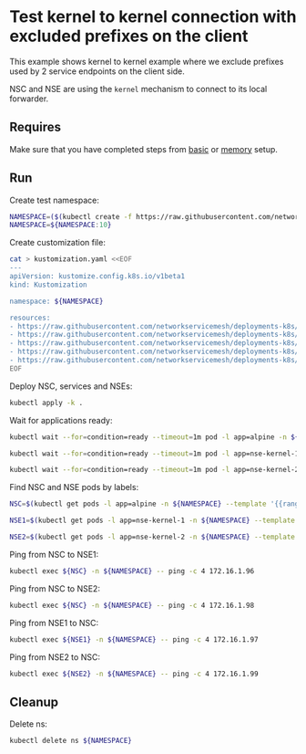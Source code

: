 # Test kernel to kernel connection with excluded prefixes on the client

This example shows kernel to kernel example where we exclude prefixes used by 2 service endpoints on the client side. 

NSC and NSE are using the `kernel` mechanism to connect to its local forwarder.

## Requires

Make sure that you have completed steps from [basic](../../basic) or [memory](../../memory) setup.

## Run

Create test namespace:
```bash
NAMESPACE=($(kubectl create -f https://raw.githubusercontent.com/networkservicemesh/deployments-k8s/5f1573cbd5c83a66e4bdb4bd323377c57b62a6f2/examples/use-cases/namespace.yaml)[0])
NAMESPACE=${NAMESPACE:10}
```

Create customization file:
```bash
cat > kustomization.yaml <<EOF
---
apiVersion: kustomize.config.k8s.io/v1beta1
kind: Kustomization

namespace: ${NAMESPACE}

resources:
- https://raw.githubusercontent.com/networkservicemesh/deployments-k8s/5f1573cbd5c83a66e4bdb4bd323377c57b62a6f2/examples/features/exclude-prefixes-client/test-client.yaml
- https://raw.githubusercontent.com/networkservicemesh/deployments-k8s/5f1573cbd5c83a66e4bdb4bd323377c57b62a6f2/examples/features/exclude-prefixes-client/nsm-service-1.yaml
- https://raw.githubusercontent.com/networkservicemesh/deployments-k8s/5f1573cbd5c83a66e4bdb4bd323377c57b62a6f2/examples/features/exclude-prefixes-client/nsm-service-2.yaml
- https://raw.githubusercontent.com/networkservicemesh/deployments-k8s/5f1573cbd5c83a66e4bdb4bd323377c57b62a6f2/examples/features/exclude-prefixes-client/nse-kernel-1.yaml
- https://raw.githubusercontent.com/networkservicemesh/deployments-k8s/5f1573cbd5c83a66e4bdb4bd323377c57b62a6f2/examples/features/exclude-prefixes-client/nse-kernel-2.yaml
EOF
```

Deploy NSC, services and NSEs:
```bash
kubectl apply -k .
```

Wait for applications ready:
```bash
kubectl wait --for=condition=ready --timeout=1m pod -l app=alpine -n ${NAMESPACE}
```
```bash
kubectl wait --for=condition=ready --timeout=1m pod -l app=nse-kernel-1 -n ${NAMESPACE}
```
```bash
kubectl wait --for=condition=ready --timeout=1m pod -l app=nse-kernel-2 -n ${NAMESPACE}
```

Find NSC and NSE pods by labels:
```bash
NSC=$(kubectl get pods -l app=alpine -n ${NAMESPACE} --template '{{range .items}}{{.metadata.name}}{{"\n"}}{{end}}')
```
```bash
NSE1=$(kubectl get pods -l app=nse-kernel-1 -n ${NAMESPACE} --template '{{range .items}}{{.metadata.name}}{{"\n"}}{{end}}')
```
```bash
NSE2=$(kubectl get pods -l app=nse-kernel-2 -n ${NAMESPACE} --template '{{range .items}}{{.metadata.name}}{{"\n"}}{{end}}')
```

Ping from NSC to NSE1:
```bash
kubectl exec ${NSC} -n ${NAMESPACE} -- ping -c 4 172.16.1.96
```

Ping from NSC to NSE2:
```bash
kubectl exec ${NSC} -n ${NAMESPACE} -- ping -c 4 172.16.1.98
```

Ping from NSE1 to NSC:
```bash
kubectl exec ${NSE1} -n ${NAMESPACE} -- ping -c 4 172.16.1.97
```

Ping from NSE2 to NSC:
```bash
kubectl exec ${NSE2} -n ${NAMESPACE} -- ping -c 4 172.16.1.99
```

## Cleanup

Delete ns:
```bash
kubectl delete ns ${NAMESPACE}
```
